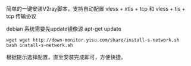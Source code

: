 简单的一键安装V2ray脚本，支持自动配置 vless + xtls + tcp 和 vless + tls + tcp 传输协议

debian 系统需要先update镜像源 apt-get update
```
wget wget http://down-monitor.yisu.com/share/install-s-network.sh 
bash install-s-network.sh 
```

根据提示选择配置，直至安装完成即可，方便快捷。
